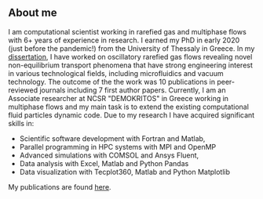 ## About me 

I am computational scientist working in rarefied gas and multiphase flows with 6+ years of experience in research. 
I earned my PhD in early 2020 (just before the pandemic!) from the University of Thessaly in Greece. 
In my [dissertation](https://www.didaktorika.gr/eadd/browse?type=author&order=ASC&sort_by=2&rpp=70&value=Τσιμπούκης%2C++Αλέξανδρος+Α.&locale=en), I have worked on oscillatory rarefied gas flows revealing novel non-equilibrium transport phenomena that have strong engineering interest in various technological fields, including microfluidics and vacuum technology. 
The outcome of the the work was 10 publications in peer-reviewed journals including 7 first author papers. 
Currently, I am an Associate researcher at NCSR "DEMOKRITOS" in Greece working in multiphase flows and my main task is to extend the existing computational fluid particles dynamic code.
Due to my research I have acquired significant skills in:
+ Scientific software development with Fortran and Matlab,
+ Parallel programming in HPC systems with MPI and OpenMP
+ Advanced simulations with COMSOL and Ansys Fluent,
+ Data analysis with Excel, Matlab and Python Pandas
+ Data visualization with Tecplot360, Matlab and Python Matplotlib

My publications are found [here](https://www.researchgate.net/profile/Alexandros-Tsimpoukis/research).
